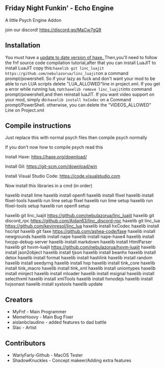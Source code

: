## Friday Night Funkin' - Echo Engine

A little Psych Engine Addon

join our discord! https://discord.gg/MaCw7gQ8

## Installation
You must have a [ update to date version of haxe. ](https://haxe.org/download/)
Then,you'll need to follow the fnf source code compilation tutorial,after that you can install LuaJIT
to install LuaJIT copy this:`haxelib git linc_luajit https://github.com/nebulazorua/linc_luajit`on a command prompt/powershell.
So if your lazy as fuck and don't want your mod to be able to run LUA scripts delete "LUA_ALLOWED"line in project.xml.
If you get a error while running lua, run:`haxelib remove linc_luajit`into command prompt/powershell,and then reinstall luaJIT.
If you want video support on your mod, simply do:`haxelib install hxCodec` on a Command prompt/PowerShell.
otherwise, you can delete the "VIDEOS_ALLOWED" Line on Project.xml

## Compile instructions

Just replace this with normal psych files then compile psych normally


If you don't now how to compile psych read this

Install Haxe: https://haxe.org/download/

Install Git: https://git-scm.com/download/win

Install Visual Studio Code: https://code.visualstudio.com

Now install this libraries in a cmd (in order)

haxelib install lime
haxelib install openfl
haxelib install flixel
haxelib install flixel-tools
haxelib run lime setup flixel
haxelib run lime setup
haxelib run flixel-tools setup
haxelib run openfl setup

haxelib git linc_luajit https://github.com/nebulazorua/linc_luajit
haxelib git discord_rpc https://github.com/Aidan63/linc_discord-rpc
haxelib git linc_lua https://github.com/kevinresol/linc_lua
haxelib install hxCodec
haxelib install hscript
haxelib git faxe https://github.com/ashea-code/faxe
haxelib install newgrounds
haxelib install nape
haxelib install nape-haxe4
haxelib install hxcpp-debug-server
haxelib install markdown
haxelib install HtmlParser
haxelib git hxvm-luajit https://github.com/nebulazorua/hxvm-luajit
haxelib install json2object
haxelib install tjson
haxelib install beanhx
haxelib install detox
haxelib install format
haxelib install hashlink
haxelib install random
haxelib install seedyrng
haxelib install hxp
haxelib install tink_core
haxelib install tink_macro
haxelib install tink_xml
haxelib install uniontypes
haxelib install minject
haxelib install mloader
haxelib install msignal
haxelib install selecthxml
haxelib install xmlTools
haxelib install hxnodejs
haxelib install hxjsonast
haxelib install systools
haxelib update

## Creators
* MyFnf - Main Programmer
* MemeHoovy - Main Bug Fixer
* aislanbclaudino - added features to dad battle
* Slac - Artist
## Contributors

* WarlyFarly-Github - MacOS Tester
* ShadowKnuckles - Concept makeer/Adding extra features
